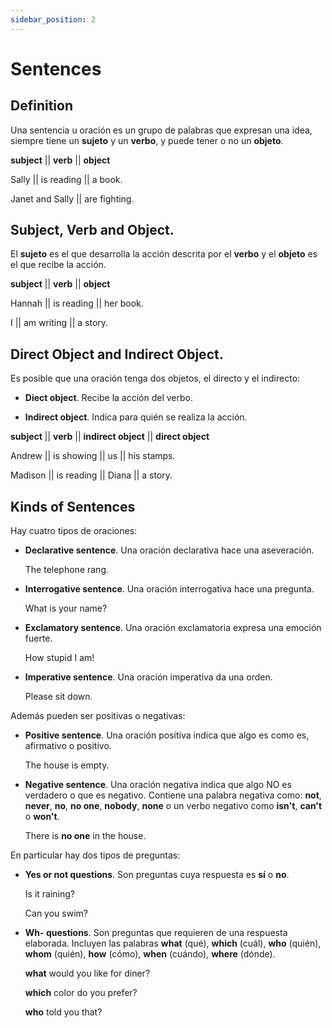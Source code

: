 ```yaml
---
sidebar_position: 2
---
```

# Sentences

## Definition

Una sentencia u oración es un grupo de palabras que expresan una idea, siempre tiene un **sujeto** y un **verbo**, y puede tener o no un **objeto**.

**subject** || **verb** || **object**

Sally || is reading || a book.

Janet and Sally || are fighting.


## Subject, Verb and Object.

El **sujeto** es el que desarrolla la acción descrita por el **verbo** y el **objeto** es el que recibe la acción.

**subject** || **verb** || **object**

Hannah || is reading || her book.

I || am writing || a story.

## Direct Object and Indirect Object.

Es posible que una oración tenga dos objetos, el directo y el indirecto:

* **Diect object**. Recibe la acción del verbo.

* **Indirect object**. Indica para quién se realiza la acción.

**subject** || **verb** || **indirect object** || **direct object**

Andrew || is showing || us || his stamps.

Madison || is reading || Diana || a story.


## Kinds of Sentences

Hay cuatro tipos de oraciones:

* **Declarative sentence**. Una oración declarativa hace una aseveración.

    The telephone rang.

* **Interrogative sentence**. Una oración interrogativa hace una pregunta.

    What is your name?

* **Exclamatory sentence**. Una oración exclamatoria expresa una emoción fuerte.
    
    How stupid I am!

* **Imperative sentence**. Una oración imperativa da una orden.

    Please sit down.

Además pueden ser positivas o negativas:

* **Positive sentence**. Una oración positiva indica que algo es como es, afirmativo o positivo.

    The house is empty.

* **Negative sentence**. Una oración negativa indica que algo NO es verdadero o que es negativo. Contiene una palabra negativa como: **not**, **never**, **no**, **no one**, **nobody**, **none** o un verbo negativo como **isn't**, **can't** o **won't**.

    There is **no one** in the house.

En particular hay dos tipos de preguntas:

* **Yes or not questions**. Son preguntas cuya respuesta es **sí** o **no**.

    Is it raining?

    Can you swim?

* **Wh- questions**. Son preguntas que requieren de una respuesta elaborada. Incluyen las palabras **what** (qué), **which** (cuál), **who** (quién), **whom** (quién), **how** (cómo), **when** (cuándo), **where** (dónde).

    **what** would you like for diner?
    
    **which** color do you prefer?

    **who** told you that?

